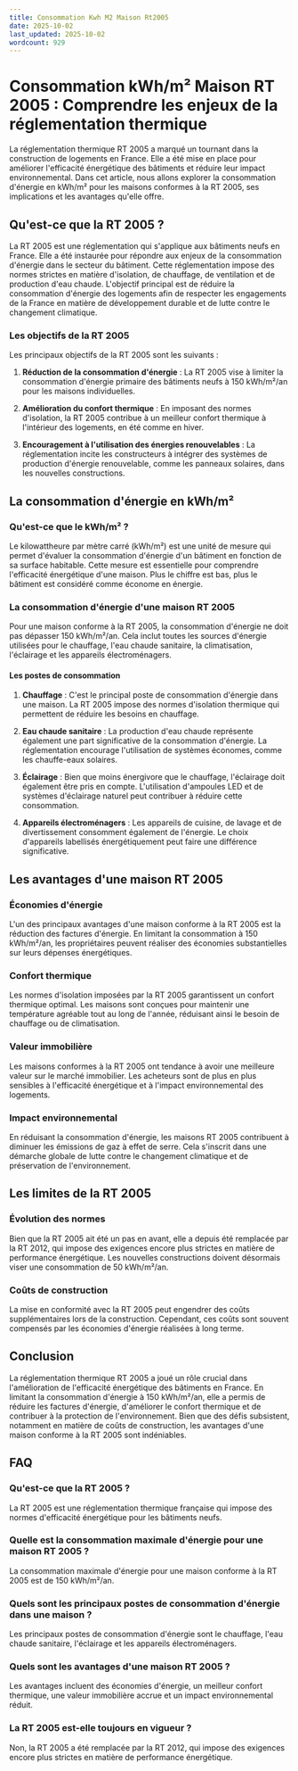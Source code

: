 ```yaml
---
title: Consommation Kwh M2 Maison Rt2005
date: 2025-10-02
last_updated: 2025-10-02
wordcount: 929
---
```


# Consommation kWh/m² Maison RT 2005 : Comprendre les enjeux de la réglementation thermique

La réglementation thermique RT 2005 a marqué un tournant dans la construction de logements en France. Elle a été mise en place pour améliorer l'efficacité énergétique des bâtiments et réduire leur impact environnemental. Dans cet article, nous allons explorer la consommation d'énergie en kWh/m² pour les maisons conformes à la RT 2005, ses implications et les avantages qu'elle offre.

## Qu'est-ce que la RT 2005 ?

La RT 2005 est une réglementation qui s'applique aux bâtiments neufs en France. Elle a été instaurée pour répondre aux enjeux de la consommation d'énergie dans le secteur du bâtiment. Cette réglementation impose des normes strictes en matière d'isolation, de chauffage, de ventilation et de production d'eau chaude. L'objectif principal est de réduire la consommation d'énergie des logements afin de respecter les engagements de la France en matière de développement durable et de lutte contre le changement climatique.

### Les objectifs de la RT 2005

Les principaux objectifs de la RT 2005 sont les suivants :

1. **Réduction de la consommation d'énergie** : La RT 2005 vise à limiter la consommation d'énergie primaire des bâtiments neufs à 150 kWh/m²/an pour les maisons individuelles.
   
2. **Amélioration du confort thermique** : En imposant des normes d'isolation, la RT 2005 contribue à un meilleur confort thermique à l'intérieur des logements, en été comme en hiver.

3. **Encouragement à l'utilisation des énergies renouvelables** : La réglementation incite les constructeurs à intégrer des systèmes de production d'énergie renouvelable, comme les panneaux solaires, dans les nouvelles constructions.

## La consommation d'énergie en kWh/m²

### Qu'est-ce que le kWh/m² ?

Le kilowattheure par mètre carré (kWh/m²) est une unité de mesure qui permet d'évaluer la consommation d'énergie d'un bâtiment en fonction de sa surface habitable. Cette mesure est essentielle pour comprendre l'efficacité énergétique d'une maison. Plus le chiffre est bas, plus le bâtiment est considéré comme économe en énergie.

### La consommation d'énergie d'une maison RT 2005

Pour une maison conforme à la RT 2005, la consommation d'énergie ne doit pas dépasser 150 kWh/m²/an. Cela inclut toutes les sources d'énergie utilisées pour le chauffage, l'eau chaude sanitaire, la climatisation, l'éclairage et les appareils électroménagers. 

#### Les postes de consommation

1. **Chauffage** : C'est le principal poste de consommation d'énergie dans une maison. La RT 2005 impose des normes d'isolation thermique qui permettent de réduire les besoins en chauffage.

2. **Eau chaude sanitaire** : La production d'eau chaude représente également une part significative de la consommation d'énergie. La réglementation encourage l'utilisation de systèmes économes, comme les chauffe-eaux solaires.

3. **Éclairage** : Bien que moins énergivore que le chauffage, l'éclairage doit également être pris en compte. L'utilisation d'ampoules LED et de systèmes d'éclairage naturel peut contribuer à réduire cette consommation.

4. **Appareils électroménagers** : Les appareils de cuisine, de lavage et de divertissement consomment également de l'énergie. Le choix d'appareils labellisés énergétiquement peut faire une différence significative.

## Les avantages d'une maison RT 2005

### Économies d'énergie

L'un des principaux avantages d'une maison conforme à la RT 2005 est la réduction des factures d'énergie. En limitant la consommation à 150 kWh/m²/an, les propriétaires peuvent réaliser des économies substantielles sur leurs dépenses énergétiques.

### Confort thermique

Les normes d'isolation imposées par la RT 2005 garantissent un confort thermique optimal. Les maisons sont conçues pour maintenir une température agréable tout au long de l'année, réduisant ainsi le besoin de chauffage ou de climatisation.

### Valeur immobilière

Les maisons conformes à la RT 2005 ont tendance à avoir une meilleure valeur sur le marché immobilier. Les acheteurs sont de plus en plus sensibles à l'efficacité énergétique et à l'impact environnemental des logements.

### Impact environnemental

En réduisant la consommation d'énergie, les maisons RT 2005 contribuent à diminuer les émissions de gaz à effet de serre. Cela s'inscrit dans une démarche globale de lutte contre le changement climatique et de préservation de l'environnement.

## Les limites de la RT 2005

### Évolution des normes

Bien que la RT 2005 ait été un pas en avant, elle a depuis été remplacée par la RT 2012, qui impose des exigences encore plus strictes en matière de performance énergétique. Les nouvelles constructions doivent désormais viser une consommation de 50 kWh/m²/an.

### Coûts de construction

La mise en conformité avec la RT 2005 peut engendrer des coûts supplémentaires lors de la construction. Cependant, ces coûts sont souvent compensés par les économies d'énergie réalisées à long terme.

## Conclusion

La réglementation thermique RT 2005 a joué un rôle crucial dans l'amélioration de l'efficacité énergétique des bâtiments en France. En limitant la consommation d'énergie à 150 kWh/m²/an, elle a permis de réduire les factures d'énergie, d'améliorer le confort thermique et de contribuer à la protection de l'environnement. Bien que des défis subsistent, notamment en matière de coûts de construction, les avantages d'une maison conforme à la RT 2005 sont indéniables.

## FAQ

### Qu'est-ce que la RT 2005 ?

La RT 2005 est une réglementation thermique française qui impose des normes d'efficacité énergétique pour les bâtiments neufs.

### Quelle est la consommation maximale d'énergie pour une maison RT 2005 ?

La consommation maximale d'énergie pour une maison conforme à la RT 2005 est de 150 kWh/m²/an.

### Quels sont les principaux postes de consommation d'énergie dans une maison ?

Les principaux postes de consommation d'énergie sont le chauffage, l'eau chaude sanitaire, l'éclairage et les appareils électroménagers.

### Quels sont les avantages d'une maison RT 2005 ?

Les avantages incluent des économies d'énergie, un meilleur confort thermique, une valeur immobilière accrue et un impact environnemental réduit.

### La RT 2005 est-elle toujours en vigueur ?

Non, la RT 2005 a été remplacée par la RT 2012, qui impose des exigences encore plus strictes en matière de performance énergétique.